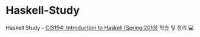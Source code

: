 # Haskell-Study
Haskell Study - [CIS194: Introduction to Haskell (Spring 2013)](https://www.seas.upenn.edu/~cis194/spring13/lectures.html) 학습 및 정리 💻